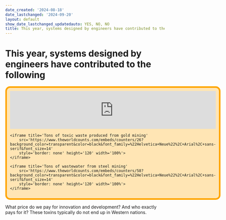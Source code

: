 ```yaml
---
date_created: '2024-08-18'
date_lastchanged: '2024-09-20'
layout: default
show_date_lastchanged_updatedauto: YES, NO, NO
title: This year, systems designed by engineers have contributed to the following
---
```

# This year, systems designed by engineers have contributed to the following

<div style="border: 5px solid orange; border-radius: 15px; padding: 10px; display: inline-block; background-color: #FFE5B4;">
    <iframe title='Tons of electronic waste thrown out this month' 
        src='https://www.theworldcounts.com/embeds/counters/18?background_color=transparent&color=black&font_family=%22Helvetica+Neue%22%2C+Arial%2C+sans-serif&font_size=14' 
        style='border: none' height='120' width="100%">
    </iframe>

    <iframe title='Tons of toxic waste produced from gold mining' 
        src='https://www.theworldcounts.com/embeds/counters/26?background_color=transparent&color=black&font_family=%22Helvetica+Neue%22%2C+Arial%2C+sans-serif&font_size=14' 
        style='border: none' height='120' width='100%'>
    </iframe>

    <iframe title='Tons of wastewater from steel mining' 
        src='https://www.theworldcounts.com/embeds/counters/58?background_color=transparent&color=black&font_family=%22Helvetica+Neue%22%2C+Arial%2C+sans-serif&font_size=14' 
        style='border: none' height='120' width='100%'>
    </iframe>
</div>


What price do we pay for innovation and development? And who exactly pays for it? These toxins typically do not end up in Western nations.